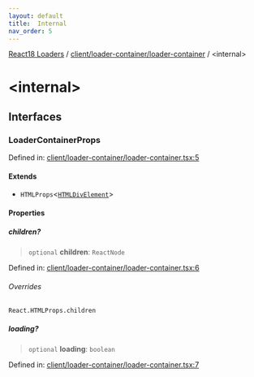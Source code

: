 ```yaml
---
layout: default
title:  Internal 
nav_order: 5
---
```


[React18 Loaders](../../../modules.md) / [client/loader-container/loader-container](index.md) / \<internal\>

# \<internal\>

## Interfaces

### LoaderContainerProps

Defined in: [client/loader-container/loader-container.tsx:5](https://github.com/react18-tools/turborepo-template/blob/747f592135576f89d486d5b401dbafe70b5452cc/lib/src/client/loader-container/loader-container.tsx#L5)

#### Extends

- `HTMLProps`\<[`HTMLDivElement`](https://developer.mozilla.org/docs/Web/API/HTMLDivElement)\>

#### Properties

##### children?

> `optional` **children**: `ReactNode`

Defined in: [client/loader-container/loader-container.tsx:6](https://github.com/react18-tools/turborepo-template/blob/747f592135576f89d486d5b401dbafe70b5452cc/lib/src/client/loader-container/loader-container.tsx#L6)

###### Overrides

`React.HTMLProps.children`

##### loading?

> `optional` **loading**: `boolean`

Defined in: [client/loader-container/loader-container.tsx:7](https://github.com/react18-tools/turborepo-template/blob/747f592135576f89d486d5b401dbafe70b5452cc/lib/src/client/loader-container/loader-container.tsx#L7)
